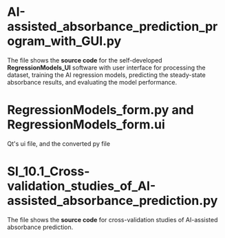 # AI-assisted\_absorbance\_prediction\_program_with_GUI.py
The file shows the **source code** for the self-developed **RegressionModels\_UI** software with user interface for processing the dataset, training the AI regression models, predicting the steady-state absorbance results, and evaluating the model performance.

# RegressionModels_form.py and RegressionModels_form.ui
Qt's ui file, and the converted py file

# SI_10.1_Cross-validation_studies_of_AI-assisted_absorbance_prediction.py
The file shows the **source code** for cross-validation studies of AI-assisted absorbance prediction.
